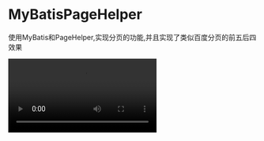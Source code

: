 # MyBatisPageHelper
使用MyBatis和PageHelper,实现分页的功能,并且实现了类似百度分页的前五后四效果

<video src="https://github.com/p564825336/MyBatisPageHelper/blob/master/demo.wmv" >
